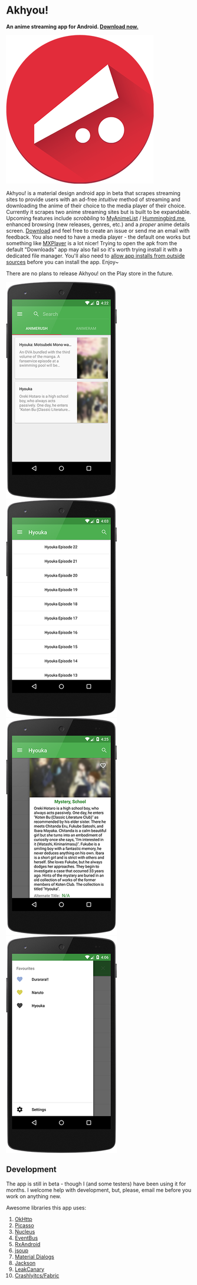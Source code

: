 # Akhyou!  
**An anime streaming app for Android. [Download now.](https://github.com/dulleh/akhyou/blob/master/akhyou-latest.apk?raw=true)**

![Akhyou! Logo Large](/AKHYOU-FINAL-LOGO-SMALL.png "AKHYOU!")

Akhyou! is a material design android app in beta that scrapes streaming sites to provide users with an ad-free *intuitive* method of streaming and downloading the anime of their choice to the media player of their choice. Currently it scrapes two anime streaming sites but is built to be expandable. Upcoming features include *scrobbling* to [MyAnimeList](http://myanimelist.net/) / [Hummingbird.me](https://hummingbird.me/), enhanced browsing (new releases, genres, etc.) and a *proper* anime details screen.
[Download](https://github.com/dulleh/akhyou/blob/master/akhyou-latest.apk?raw=true) and feel free to create an issue or send me an email with feedback. You also need to have a media player - the default one works but something like [MXPlayer](https://play.google.com/store/apps/details?id=com.mxtech.videoplayer.ad&hl=en_GB) is a lot nicer! Trying to open the apk from the default "Downloads" app may also fail so it's worth trying install it with a dedicated file manager. You'll also need to [allow app installs from outside sources](http://www.androidcentral.com/allow-app-installs-unknown-sources) before you can install the app.  Enjoy~

There are no plans to release Akhyou! on the Play store in the future.

![Akhyou! Search Showcase](/captures/showcase_search_small.png "AKHYOU!") ![Akhyou! Episodes Showcase](/captures/showcase_episodes_small.png "AKHYOU!")
![Akhyou! Anime Showcase](/captures/showcase_anime_small.png "AKHYOU!") ![Akhyou! Favourites Showcase](/captures/showcase_favourites_small.png "AKHYOU!")

## Development  

The app is still in beta - though I (and some testers) have been using it for months. I welcome help with development, but, please, email me before you work on anything new.  

Awesome libraries this app uses:  

1. [OkHttp](http://square.github.io/okhttp/)  
2. [Picasso](http://square.github.io/picasso/)  
3. [Nucleus](https://github.com/konmik/nucleus)  
4. [EventBus](https://github.com/greenrobot/EventBus)  
5. [RxAndroid](https://github.com/ReactiveX/RxAndroid)  
6. [jsoup](http://jsoup.org/)  
7. [Material Dialogs](https://github.com/afollestad/material-dialogs)  
8. [Jackson](https://github.com/FasterXML/jackson)  
9. [LeakCanary](https://github.com/square/leakcanary)  
10. [Crashlyitcs/Fabric](http://try.crashlytics.com/sdk-android/)  
